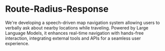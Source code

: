 # Route-Radius-Response
We're developing a speech-driven map navigation system allowing users to verbally ask about nearby locations while traveling. Powered by Large Language Models, it enhances real-time navigation with hands-free interaction, integrating external tools and APIs for a seamless user experience.
